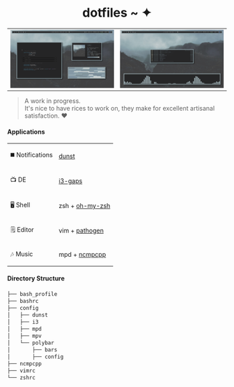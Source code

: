 <h1 align="center">dotfiles ~ ✦</h1>

<table>
	<tbody>
		<tr>
			<td>
				<img src="screencaps/fakebusy.png" alt="Fakebusy screenshot" width="100%">
			</td>
            <td>
                <img src="screencaps/music.png" alt="ncmpcpp+cava screenshot" width="100%">
            </td>
        </tr>
    </tbody>
</table>

> A work in progress.  
> It's nice to have rices to work on, they make for excellent artisanal satisfaction. ❤

#### Applications

<table>
	<tbody>
		<tr>
			<td>
				<p>◼️ Notifications</p>
			</td>
            <td>
                <p><a href="https://github.com/dunst-project/dunst">dunst</a></p>
            </td>
        </tr>
		<tr>
			<td>
				<p>📺 DE</p>
			</td>
            <td>
                <p><a href="https://github.com/Airblader/i3">i3-gaps</a></p>
            </td>
        </tr>
		<tr>
			<td>
				<p>🖥 Shell</p>
			</td>
            <td>
                <p>zsh + <a href="https://github.com/robbyrussell/oh-my-zsh">oh-my-zsh</a></p>
            </td>
        </tr>
		<tr>
			<td>
				<p>🗒 Editor</p>
			</td>
            <td>
                <p>vim + <a href="https://github.com/tpope/vim-pathogen">pathogen</a></p>
            </td>
        </tr>
		<tr>
			<td>
				<p>🎶 Music</p>
			</td>
            <td>
                <p>mpd + <a href="https://github.com/arybczak/ncmpcpp">ncmpcpp</a></p>
            </td>
        </tr>
    </tbody>
</table>

#### Directory Structure

```\.
├── bash_profile  
├── bashrc  
├── config  
│   ├── dunst  
│   ├── i3  
│   ├── mpd  
│   ├── mpv  
│   └── polybar  
│       ├── bars  
│       ├── config  
├── ncmpcpp  
├── vimrc  
└── zshrc  
```

